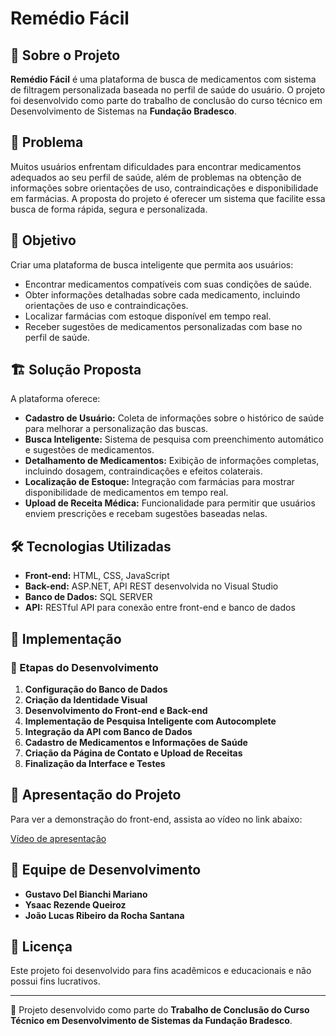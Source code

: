 # Remédio Fácil

## 📌 Sobre o Projeto

**Remédio Fácil** é uma plataforma de busca de medicamentos com sistema de filtragem personalizada baseada no perfil de saúde do usuário. O projeto foi desenvolvido como parte do trabalho de conclusão do curso técnico em Desenvolvimento de Sistemas na **Fundação Bradesco**.

## 📍 Problema

Muitos usuários enfrentam dificuldades para encontrar medicamentos adequados ao seu perfil de saúde, além de problemas na obtenção de informações sobre orientações de uso, contraindicações e disponibilidade em farmácias. A proposta do projeto é oferecer um sistema que facilite essa busca de forma rápida, segura e personalizada.

## 🎯 Objetivo

Criar uma plataforma de busca inteligente que permita aos usuários:

- Encontrar medicamentos compatíveis com suas condições de saúde.
- Obter informações detalhadas sobre cada medicamento, incluindo orientações de uso e contraindicações.
- Localizar farmácias com estoque disponível em tempo real.
- Receber sugestões de medicamentos personalizadas com base no perfil de saúde.

## 🏗️ Solução Proposta

A plataforma oferece:

- **Cadastro de Usuário:** Coleta de informações sobre o histórico de saúde para melhorar a personalização das buscas.
- **Busca Inteligente:** Sistema de pesquisa com preenchimento automático e sugestões de medicamentos.
- **Detalhamento de Medicamentos:** Exibição de informações completas, incluindo dosagem, contraindicações e efeitos colaterais.
- **Localização de Estoque:** Integração com farmácias para mostrar disponibilidade de medicamentos em tempo real.
- **Upload de Receita Médica:** Funcionalidade para permitir que usuários enviem prescrições e recebam sugestões baseadas nelas.

## 🛠️ Tecnologias Utilizadas

- **Front-end:** HTML, CSS, JavaScript
- **Back-end:** ASP.NET, API REST desenvolvida no Visual Studio
- **Banco de Dados:** SQL SERVER
- **API:** RESTful API para conexão entre front-end e banco de dados

## 🚀 Implementação

### 📅 Etapas do Desenvolvimento

1. **Configuração do Banco de Dados**
2. **Criação da Identidade Visual**
3. **Desenvolvimento do Front-end e Back-end**
4. **Implementação de Pesquisa Inteligente com Autocomplete**
5. **Integração da API com Banco de Dados**
6. **Cadastro de Medicamentos e Informações de Saúde**
7. **Criação da Página de Contato e Upload de Receitas**
8. **Finalização da Interface e Testes**

## 🎥 Apresentação do Projeto

Para ver a demonstração do front-end, assista ao vídeo no link abaixo:

[Vídeo de apresentação](https://drive.google.com/file/d/1LeGr5fndB-PguluZtSWyAK7keS4b_Wgd/view?usp=sharing) 

## 👥 Equipe de Desenvolvimento

- **Gustavo Del Bianchi Mariano**
- **Ysaac Rezende Queiroz**
- **João Lucas Ribeiro da Rocha Santana**

## 📜 Licença

Este projeto foi desenvolvido para fins acadêmicos e educacionais e não possui fins lucrativos.

---

📌 Projeto desenvolvido como parte do **Trabalho de Conclusão do Curso Técnico em Desenvolvimento de Sistemas da Fundação Bradesco**.

